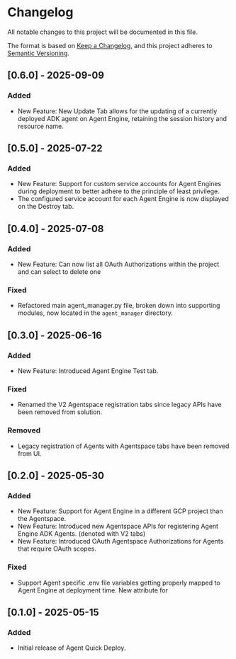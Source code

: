 # Changelog
All notable changes to this project will be documented in this file.

The format is based on [Keep a Changelog](https://keepachangelog.com/en/1.0.0/),
and this project adheres to [Semantic Versioning](https://semver.org/spec/v2.0.0.html).

## [0.6.0] - 2025-09-09
### Added
- New Feature: New Update Tab allows for the updating of a currently deployed ADK agent on Agent Engine, retaining the session history and resource name.

## [0.5.0] - 2025-07-22
### Added
- New Feature: Support for custom service accounts for Agent Engines during deployment to better adhere to the principle of least privilege.
- The configured service account for each Agent Engine is now displayed on the Destroy tab.

## [0.4.0] - 2025-07-08
### Added
- New Feature: Can now list all OAuth Authorizations within the project and can select to delete one

### Fixed
- Refactored main agent_manager.py file, broken down into supporting modules, now located in the `agent_manager` directory.

## [0.3.0] - 2025-06-16
### Added
- New Feature: Introduced Agent Engine Test tab.

### Fixed
- Renamed the V2 Agentspace registration tabs since legacy APIs have been removed from solution.

### Removed
- Legacy registration of Agents with Agentspace tabs have been removed from UI.

## [0.2.0] - 2025-05-30
### Added
- New Feature: Support for Agent Engine in a different GCP project than the Agentspace.
- New Feature: Introduced new Agentspace APIs for registering Agent Engine ADK Agents. (denoted with V2 tabs)
- New Feature: Introduced OAuth Agentspace Authorizations for Agents that require OAuth scopes.

### Fixed
- Support Agent specific .env file variables getting properly mapped to Agent Engine at deployment time. New attribute for

## [0.1.0] - 2025-05-15
### Added
- Initial release of Agent Quick Deploy.